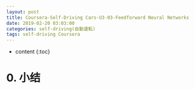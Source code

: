 ```yaml
---
layout: post
title: Coursera-Self-Driving Cars-U3-03-Feedforward Neural Networks
date: 2019-02-20 03:03:00
categories: self-driving(自動運転)
tags: self-driving Coursera
---
```

* content
{:toc}

# 0. 小结
